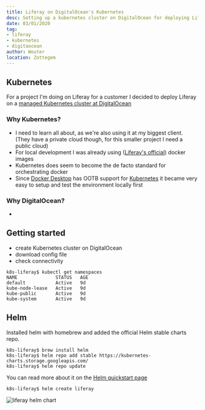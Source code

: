 ```yaml
---
title: Liferay on DigitalOcean's Kubernetes
desc: Setting up a kubernetes cluster on DigitalOcean for deploying Liferay
date: 03/01/2020
tag:
- liferay
- kubernetes
- digitaocean
author: Wouter
location: Zottegem
---
```


## Kubernetes
For a project I'm doing on Liferay for a customer I decided to deploy Liferay on a [managed Kubernetes cluster at DigitalOcean](https://www.digitalocean.com/products/kubernetes/)

### Why Kubernetes?
 - I need to learn all about, as we're also using it at my biggest client. (They have a private cloud though, for this smaller project I need a public cloud)
 - For local development I was already using ([Liferay's official](https://hub.docker.com/u/liferay)) docker images
 - Kubernetes does seem to become the de facto standard for orchestrating docker
 - Since [Docker Desktop](https://www.docker.com/products/docker-desktop) has OOTB support for [Kubernetes](https://www.docker.com/products/kubernetes) it became very easy to setup and test the environment locally first

### Why DigitalOcean?
 -

## Getting started
 - create Kubernetes cluster on DigitalOcean
 - download config file
 - check connectivity
```shell script
k8s-liferay$ kubectl get namespaces
NAME              STATUS   AGE
default           Active   9d
kube-node-lease   Active   9d
kube-public       Active   9d
kube-system       Active   9d
```

## Helm
Installed helm with homebrew and added the official Helm stable charts repo.
``` shell script
k8s-liferay$ brew install helm
k8s-liferay$ helm repo add stable https://kubernetes-charts.storage.googleapis.com/
k8s-liferay$ helm repo update
```
You can read more about it on the [Helm quickstart page](https://helm.sh/docs/intro/quickstart/)

``` shell script
k8s-liferay$ helm create liferay
```

![liferay helm chart](/statics/blog/k8s-liferay/liferay-helmchart.png)
